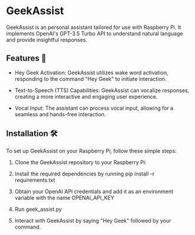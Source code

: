 # GeekAssist 

GeekAssist is an personal assistant tailored for use with Raspberry Pi. It implements OpenAI's GPT-3.5 Turbo API to understand natural language and provide insightful responses.

## Features 🚀
- Hey Geek Activation: GeekAssist utilizes wake word activation, responding to the command "Hey Geek" to initiate interaction.

- Text-to-Speech (TTS) Capabilities: GeekAssist can vocalize responses, creating a more interactive and engaging user experience.

- Vocal Input: The assistant can process vocal input, allowing for a seamless and hands-free interaction.

## Installation 🛠️

To set up GeekAssist on your Raspberry Pi, follow these simple steps:

1. Clone the GeekAssist repository to your Raspberry Pi:

2. Install the required dependencies by running pip install -r requirements.txt

3. Obtain your OpenAI API credentials and add it as an environment variable with the name OPENAI_API_KEY

4. Run geek_assist.py

5. Interact with GeekAssist by saying "Hey Geek" followed by your command.
